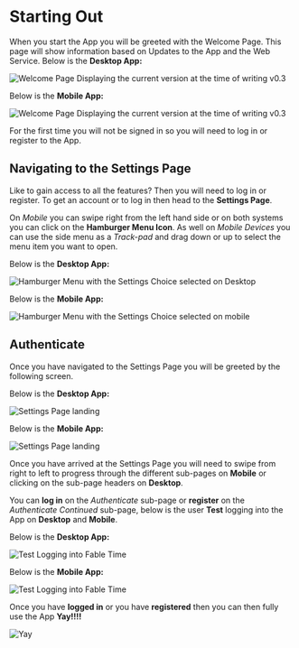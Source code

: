 # Starting Out

When you start the App you will be greeted with the Welcome Page. This page will show information based on Updates to the App and the Web Service. Below is the **Desktop App:**

![Welcome Page Displaying the current version at the time of writing v0.3](Welcome.png)

Below is the **Mobile App:**

![Welcome Page Displaying the current version at the time of writing v0.3](wp_ss_20160216_0003.png)

For the first time you will not be signed in so you will need to log in or register to the App.


## Navigating to the Settings Page


Like to gain access to all the features? Then you will need to log in or register. To get an account or to log in then head to the **Settings Page**.

On *Mobile* you can swipe right from the left hand side or on both systems you can click on the **Hamburger Menu Icon**. As well on *Mobile Devices* you can use the side menu as a *Track-pad* and drag down or up to select the menu item you want to open. 


Below is the **Desktop App:**

![Hamburger Menu with the Settings Choice selected on Desktop](Welcome_ham.png)

Below is the **Mobile App:**

![Hamburger Menu with the Settings Choice selected on mobile](wp_ss_20160216_0004.png)

## Authenticate

Once you have navigated to the Settings Page you will be greeted by the following screen.

Below is the **Desktop App:**

![Settings Page landing](Settings_init.png)

Below is the **Mobile App:**

![Settings Page landing](wp_ss_20160216_0006.png)

Once you have arrived at the Settings Page you will need to swipe from right to left to progress through the different sub-pages on **Mobile** or clicking on the sub-page headers on **Desktop**.

You can **log in** on the *Authenticate* sub-page or **register** on the *Authenticate Continued* sub-page, below is the user **Test** logging into the App on **Desktop** and **Mobile**.

Below is the **Desktop App:**

![Test Logging into Fable Time](Settings.png)

Below is the **Mobile App:**

![Test Logging into Fable Time](wp_ss_20160216_0005.png)


Once you have **logged in** or you have **registered** then you can then fully use the App **Yay!!!!**

![Yay](Yay.jpg)